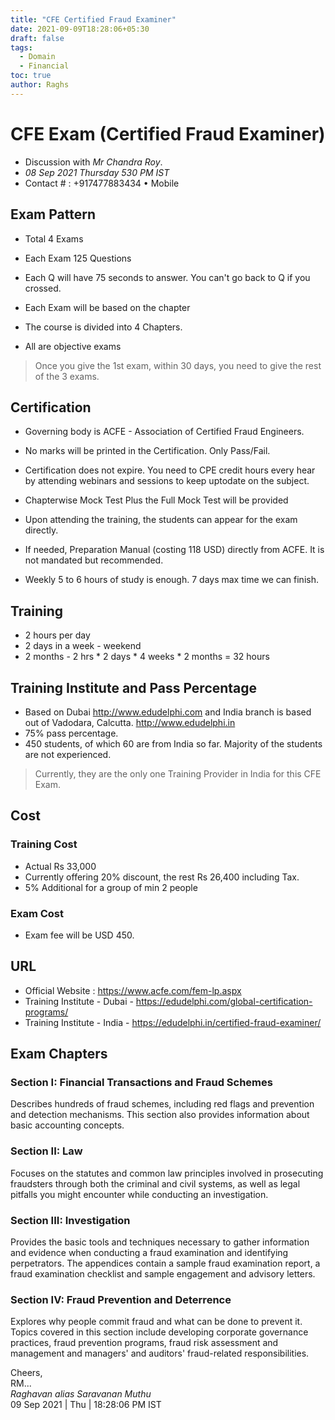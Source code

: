 ```yaml
---
title: "CFE Certified Fraud Examiner"
date: 2021-09-09T18:28:06+05:30
draft: false
tags:
  - Domain
  - Financial
toc: true
author: Raghs
---
```


# CFE Exam (Certified Fraud Examiner)

* Discussion with *Mr Chandra Roy*.
* _08 Sep 2021 Thursday 530 PM IST_
* Contact # : +917477883434  • Mobile 

<!--more-->


## Exam Pattern 

* Total 4 Exams 
* Each Exam 125 Questions
* Each Q will have 75 seconds to answer. You can't go back to Q if you crossed. 
* Each Exam will be based on the chapter 

* The course is divided into 4 Chapters. 
* All are objective exams 

> Once you give the 1st exam, within 30 days, you need to give the rest of the 3 exams. 

## Certification  

* Governing body is ACFE - Association of Certified Fraud Engineers. 
* No marks will be printed in the Certification. Only Pass/Fail.
* Certification does not expire. You need to CPE credit hours every hear by attending webinars and sessions to keep uptodate on the subject.

* Chapterwise Mock Test Plus the Full Mock Test will be provided 

* Upon attending the training, the students can appear for the exam directly. 
* If needed, Preparation Manual (costing 118 USD) directly from ACFE. It is not mandated but recommended. 
* Weekly 5 to 6 hours of study is enough. 7 days max time we can finish.

## Training 

* 2 hours per day
* 2 days in a week - weekend
* 2 months - 2 hrs * 2 days * 4 weeks * 2 months = 32 hours 

## Training Institute and Pass Percentage 

* Based on Dubai http://www.edudelphi.com and India branch is based out of Vadodara, Calcutta. http://www.edudelphi.in 
* 75% pass percentage.
* 450 students, of which 60 are from India so far.  Majority of the students are not experienced. 

> Currently, they are the only one Training Provider in India for this CFE Exam.

## Cost 

### Training Cost 

* Actual Rs 33,000
* Currently offering 20% discount, the rest Rs 26,400 including Tax.
* 5% Additional for a group of min 2 people

### Exam Cost 

* Exam fee will be USD 450.

## URL 

* Official Website : https://www.acfe.com/fem-lp.aspx
* Training Institute - Dubai - https://edudelphi.com/global-certification-programs/
* Training Institute - India - https://edudelphi.in/certified-fraud-examiner/

## Exam Chapters 

### Section I: Financial Transactions and Fraud Schemes
Describes hundreds of fraud schemes, including red flags and prevention and detection mechanisms. This section also provides information about basic accounting concepts.

### Section II: Law
Focuses on the statutes and common law principles involved in prosecuting fraudsters through both the criminal and civil systems, as well as legal pitfalls you might encounter while conducting an investigation.

### Section III: Investigation
Provides the basic tools and techniques necessary to gather information and evidence when conducting a fraud examination and identifying perpetrators. The appendices contain a sample fraud examination report, a fraud examination checklist and sample engagement and advisory letters.

### Section IV: Fraud Prevention and Deterrence
Explores why people commit fraud and what can be done to prevent it. Topics covered in this section include developing corporate governance practices, fraud prevention programs, fraud risk assessment and management and managers' and auditors' fraud-related responsibilities.



Cheers,\
RM...\
_Raghavan alias Saravanan Muthu_\
09 Sep 2021 | Thu | 18:28:06 PM IST
